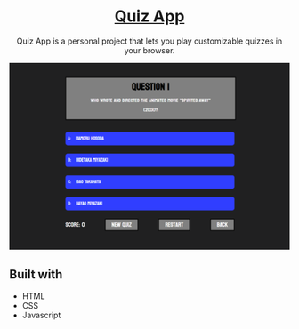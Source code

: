 <h1 align="center">
<a href="https://saaba0.github.io/Quiz-App/">Quiz App</a>
</h1>

<p align="center">Quiz App is a personal project that lets you play customizable quizzes in your browser.</p>

![alt-text](quiz-demo.png)

## Built with

- HTML
- CSS
- Javascript
